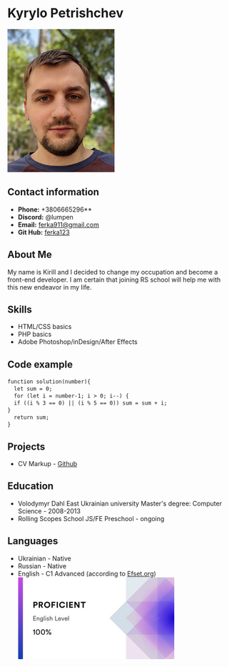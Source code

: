 # Kyrylo Petrishchev
![This is also me](/images/portrait.jpg "This is me")
## Contact information
* __Phone:__ +3806665296**
* __Discord:__ @lumpen
* __Email:__ [ferka911@gmail.com](mailto:ferka911@gmail.com)
* __Git Hub:__ [ferka123](https://github.com/ferka123)
## About Me
My name is Kirill and I decided to change my occupation and become a front-end developer.  I am certain that joining RS school will help me with this new endeavor in my life.
## Skills
* HTML/CSS basics
* PHP basics
* Adobe Photoshop/inDesign/After Effects
## Code example
```
function solution(number){
  let sum = 0;
  for (let i = number-1; i > 0; i--) {
  if ((i % 3 == 0) || (i % 5 == 0)) sum = sum + i;
}
  return sum;
}
```
## Projects
* CV Markup - [Github](https://ferka123.github.io/rsschool-cv/cv)
## Education
* Volodymyr Dahl East Ukrainian university
  Master's degree: Computer Science - 2008-2013
* Rolling Scopes School
  JS/FE Preschool - ongoing
## Languages
* Ukrainian - Native
* Russian - Native
* English - C1 Advanced (according to [Efset.org](https://www.efset.org/))
![English score](/images/english_level.jpg "C1")